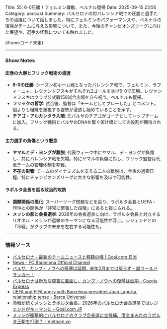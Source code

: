 Title: 55: 6-0圧勝！フェルミン躍動、ベルナル復帰
Date: 2025-09-15 23:50
Category: podcast
Summary: バルセロナの対バレンシア戦での圧勝と選手たちの活躍について話しました。特にフェルミンのパフォーマンスや、ベルナルの復帰がチームに与える影響について、また、今後のチャンピオンズリーグに向けた展望や、選手の怪我についても触れました。

(iframeコード未定)

---

### Show Notes

#### 圧巻の大勝とフリック戦術の浸透

*   **6-0の圧勝**: シーズン初ホーム戦となったバレンシア戦で、フェルミン、ラフィーニャ、レヴァンドフスキがそれぞれ2ゴールを挙げ6-0で圧勝。レヴァンドフスキはクラブ公式戦150試合出場を自ら祝う。ベルナルも復帰。
*   **フリックの哲学**: 試合後、監督は「チームとしてプレーした」とコメント。個よりも組織を重視する姿勢が浸透し始めていることを示す。
*   **チアゴ・アルカンタラ入閣**: 元バルサのチアゴがコーチとしてトップチームに加入。フリック戦術とバルサのDNAを繋ぐ架け橋としての役割が期待される。

#### 主力選手の負傷という懸念

*   **ヤマルとデ・ヨングが離脱**: 代表ウィーク中にヤマル、デ・ヨングが負傷し、共にバレンシア戦を欠場。特にヤマルの負傷に対し、フリック監督は代表チームの管理体制を非難。
*   **不在の影響**: チームのダイナミズムを支える二人の離脱は、今後の過密日程、特にチャンピオンズリーグに大きな影響を及ぼす可能性。

#### ラポルタ会長を巡る政治的攻防

*   **国際関係の悪化**: スーパーリーグ問題などを巡り、ラポルタ会長とUEFA・FIFAとの関係が「非常に緊張した段階」にあると報じられる。
*   **メッシの影と会長選挙**: 2026年の会長選挙に向け、ラポルタ会長と対立するリオネル・メッシが選挙のキーマンになる可能性が浮上。レジェンドとの「冷戦」がクラブの未来を左右する可能性も。

---
### 情報ソース

*   [バルセロナ - 最新のチームニュースと移籍の噂 | Goal.com 日本](https://www.goal.com/jp/%E3%83%81%E3%83%BC%E3%83%A0/%E3%83%8F%E3%82%99%E3%83%AB%E3%82%BB%E3%83%AD%E3%83%8A/%E3%83%8B%E3%83%A5%E3%83%BC%E3%82%B9/agh9ifb2mw3ivjusgedj7c3fe)
*   [News - FC Barcelona Official Channel](https://www.fcbarcelona.com/en/football/first-team/news)
*   [バルサ、カンプ・ノウへの帰還は延期…来年2月までは戻らず - 超ワールドサッカー！](https://web.ultra-soccer.jp/news/view?news_no=475065)
*   [バルセロナは新たな障害に直面し、カンプ・ノウへの復帰は延期 - Gazeta Express](https://www.gazetaexpress.com/ja/%E3%83%90%E3%83%AB%E3%82%BB%E3%83%AD%E3%83%8A%E3%81%AF%E6%96%B0%E3%81%9F%E3%81%AA%E9%9A%9C%E5%AE%B3%E3%81%AB%E7%9B%B4%E9%9D%A2%E3%81%97%E3%80%81%E3%82%AB%E3%83%B3%E3%83%97%E3%83%BB%E3%83%8E%E3%82%A6%E3%81%B8%E3%81%AE%E5%BE%A9%E5%B8%B0%E3%81%AF%E5%BB%B6%E6%9C%9F/)
*   [UEFA and FIFA angry with Barcelona president Joan Laporta, relationship tense - Barca Universal](https://barcauniversal.com/uefa-and-fifa-angry-with-barcelona-president-joan-laporta-relationship-tense/)
*   [冷戦が続くメッシとラポルタ会長。2026年のバルセロナ会長選挙ではレジェンドがキーマンに - Goal.com JP](https://www.goal.com/jp/%E3%83%AA%E3%82%B9%E3%83%88/lionel-messi-participating-barcelona-presidential-elections-jp/blta0a7cacb08f04ad9)
*   [メッシが衝撃的にバルセロナのクラブ会長選に立候補、借金まみれのラポルタ王朝を打倒？ - Vietnam.vn](https://www.vietnam.vn/ja/messi-gay-soc-tranh-cu-chu-tich-clb-barcelona-ha-be-trieu-dai-laporta-nhieu-no-nan)
